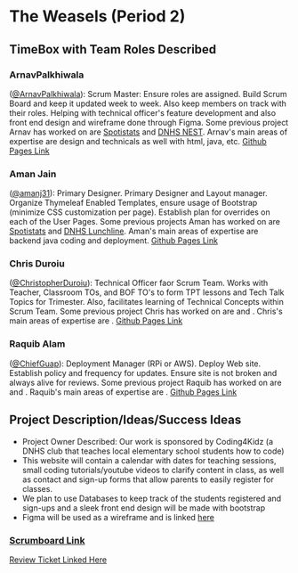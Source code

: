 # The Weasels (Period 2)


## TimeBox with Team Roles Described

### ArnavPalkhiwala 
([@ArnavPalkhiwala](https://github.com/ArnavPalkhiwala)): Scrum Master: Ensure roles are assigned. Build Scrum Board and keep it updated week to week. Also keep members on track with their roles. Helping with technical officer's feature development and also front end design and wireframe done through Figma. Some previous project Arnav has worked on are [Spotistats](https://github.com/raad1masum/SpotiStats) and [DNHS NEST](https://github.com/rpeddakama/DNHS-Nest). Arnav's main areas of expertise are design and technicals as well with html, java, etc. [Github Pages Link](https://arnavpalkhiwala.github.io/APCSA-Tri3-Individual/)

### Aman Jain 
([@amanj31](https://github.com/amanjain31)): Primary Designer. Primary Designer and Layout manager. Organize Thymeleaf Enabled Templates, ensure usage of Bootstrap (minimize CSS customization per page). Establish plan for overrides on each of the User Pages. Some previous projects Aman has worked on are [Spotistats](https://github.com/raad1masum/SpotiStats) and [DNHS Lunchline](https://github.com/ashwinbabu888/AP-CSA-T2). Aman's main areas of expertise are backend java coding and deployment. [Github Pages Link](https://amanj31.github.io/Aman-T3-indiv/)

### Chris Duroiu 
([@ChristopherDuroiu](https://github.com/ChristopherDuroiu)): Technical Officer faor Scrum Team. Works with Teacher, Classroom TOs, and BOF TO's to form TPT lessons and Tech Talk Topics for Trimester. Also, facilitates learning of Technical Concepts within Scrum Team. Some previous project Chris has worked on are []() and [](). Chris's main areas of expertise are . [Github Pages Link](https://christopherduroiu.github.io/DataStructures2Tri3/)

### Raquib Alam 
([@ChiefGuap](https://github.com/ChiefGuap)): Deployment Manager (RPi or AWS). Deploy Web site. Establish policy and frequency for updates. Ensure site is not broken and always alive for reviews. Some previous project Raquib has worked on are []() and [](). Raquib's main areas of expertise are . [Github Pages Link](https://chiefguap.github.io/Trimester3DataScurtures/)



## Project Description/Ideas/Success Ideas
* Project Owner Described: Our work is sponsored by Coding4Kidz (a DNHS club that teaches local elementary school students how to code)
* This website will contain a calendar with dates for teaching sessions, small coding tutorials/youtube videos to clarify content in class, as well as contact and sign-up forms that allow parents to easily register for classes.  
* We plan to use Databases to keep track of the students registered and sign-ups and a sleek front end design will be made with bootstrap
* Figma will be used as a wireframe and is linked [here](https://www.figma.com/file/ZlMdwXET7GXIKG1iqHcoZN/AP-CSA-Tri-3-Coding4Kidz?node-id=0%3A1)

### [Scrumboard Link](https://github.com/amanj31/AP-CSA-T3/projects/1?add_cards_query=is%3Aopen)

[Review Ticket Linked Here](https://github.com/ArnavPalkhiwala/APCSATri3/issues/5)
